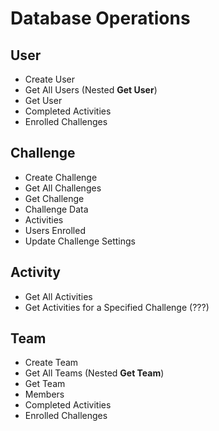 # Database Operations

## User
* Create User
* Get All Users (Nested **Get User**)
* Get User
 * Completed Activities
 * Enrolled Challenges

## Challenge
* Create Challenge
* Get All Challenges
* Get Challenge
 * Challenge Data
 * Activities
 * Users Enrolled
* Update Challenge Settings

## Activity
* Get All Activities
* Get Activities for a Specified Challenge (???)

## Team
* Create Team
* Get All Teams (Nested **Get Team**)
* Get Team
 * Members
 * Completed Activities
 * Enrolled Challenges